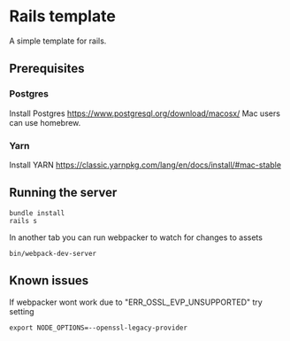 # Rails template

A simple template for rails.

## Prerequisites

### Postgres

Install Postgres https://www.postgresql.org/download/macosx/
Mac users can use homebrew.

### Yarn

Install YARN https://classic.yarnpkg.com/lang/en/docs/install/#mac-stable

## Running the server

```
bundle install
rails s
```

In another tab you can run webpacker to watch for changes to assets

```
bin/webpack-dev-server
```

## Known issues

If webpacker wont work due to "ERR_OSSL_EVP_UNSUPPORTED" try setting

```
export NODE_OPTIONS=--openssl-legacy-provider
```
